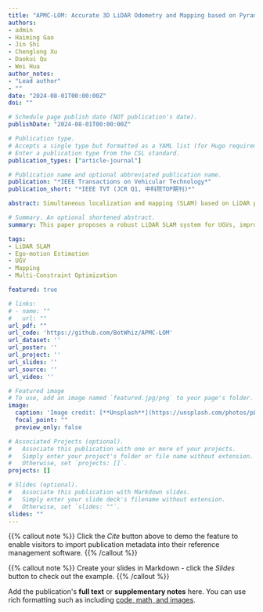 ```yaml
---
title: "APMC-LOM: Accurate 3D LiDAR Odometry and Mapping based on Pyramid Warm-Up Registration and Multi-Constraint Optimization"
authors:
- admin
- Haiming Gao
- Jin Shi
- Chenglong Xu
- Daokui Qu
- Wei Hua
author_notes:
- "Lead author"
- ""
date: "2024-08-01T00:00:00Z"
doi: ""

# Schedule page publish date (NOT publication's date).
publishDate: "2024-08-01T00:00:00Z"

# Publication type.
# Accepts a single type but formatted as a YAML list (for Hugo requirements).
# Enter a publication type from the CSL standard.
publication_types: ["article-journal"]

# Publication name and optional abbreviated publication name.
publication: "*IEEE Transactions on Vehicular Technology*"
publication_short: "*IEEE TVT (JCR Q1, 中科院TOP期刊)*"

abstract: Simultaneous localization and mapping (SLAM) based on LiDAR plays a pivotal role in many unmanned systems, but currently suffers from drift in trajectory estimation and lacks robustness, resulting in inconsistent global maps. This paper proposes an accurate and robust LiDAR SLAM system to achieve low-drift ego-motion estimation and globally consistent mapping for unmanned ground vehicles (UGVs) in diverse environments. Firstly, a pyramid warm-up registration method is proposed to directly match the current scan with the map without feature extraction. More importantly, it utilizes the original geometric information to improve the registration accuracy and adopts a fast covariance matrix calculation method to greatly enhance the registration speed. Secondly, a submap generation method is proposed by formulating an anti-slip strategy and a point cloud similarity metric. It effectively prevents the loss of critical information while establishing strong constraints between keyframes and the map. Finally, a local-to-global optimization factor graph is constructed by establishing multi-level constraint relationships to optimize the overall system accuracy. The proposed method is compared with the current state-of-the-art LiDAR SLAM methods on several challenging datasets, including the KITTI, NeBula, and Newer College datasets. Experimental results show that our method has higher trajectory estimation accuracy and map consistency, and performs robustly in disparate environments. The corresponding code can be accessed at [https://github.com/BotWhiz/APMC-LOM](https://github.com/BotWhiz/APMC-LOM).

# Summary. An optional shortened abstract.
summary: This paper proposes a robust LiDAR SLAM system for UGVs, improving trajectory estimation accuracy and mapping consistency across diverse environments, validated on challenging datasets like KITTI and NeBula.

tags:
- LiDAR SLAM
- Ego-motion Estimation
- UGV
- Mapping
- Multi-Constraint Optimization

featured: true

# links:
# - name: ""
#   url: ""
url_pdf: ""
url_code: 'https://github.com/BotWhiz/APMC-LOM'
url_dataset: ''
url_poster: ''
url_project: ''
url_slides: ''
url_source: ''
url_video: ''

# Featured image
# To use, add an image named `featured.jpg/png` to your page's folder.
image:
  caption: 'Image credit: [**Unsplash**](https://unsplash.com/photos/pLCdAaMFLTE)'
  focal_point: ""
  preview_only: false

# Associated Projects (optional).
#   Associate this publication with one or more of your projects.
#   Simply enter your project's folder or file name without extension.
#   Otherwise, set `projects: []`.
projects: []

# Slides (optional).
#   Associate this publication with Markdown slides.
#   Simply enter your slide deck's filename without extension.
#   Otherwise, set `slides: ""`.
slides: ""
---
```


{{% callout note %}}
Click the *Cite* button above to demo the feature to enable visitors to import publication metadata into their reference management software.
{{% /callout %}}

{{% callout note %}}
Create your slides in Markdown - click the *Slides* button to check out the example.
{{% /callout %}}

Add the publication's **full text** or **supplementary notes** here. You can use rich formatting such as including [code, math, and images](https://docs.hugoblox.com/content/writing-markdown-latex/).
